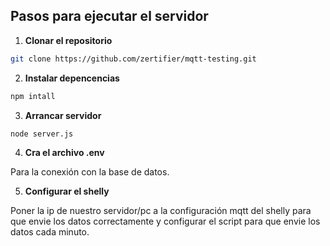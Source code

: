 ## Pasos para ejecutar el servidor

1. **Clonar el repositorio**  
  ```bash
  git clone https://github.com/zertifier/mqtt-testing.git
  ```

2. **Instalar depencencias**
```bash
npm intall
```

3. **Arrancar servidor**
```bash
node server.js
```

4. **Cra el archivo .env**
   
Para la conexión con la base de datos.

5. **Configurar el shelly**
   
Poner la ip de nuestro servidor/pc a la configuración mqtt del shelly para que envie los datos correctamente y configurar el script para que envie los datos cada minuto.
